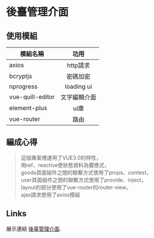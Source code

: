 # 後臺管理介面

## 使用模組
| 模組名稱      | 功用          |
| ------------- |:-------------:|
| axios         | http請求      |
| bcryptjs      | 密碼加密      |
| nprogress     | loading ui   |
| vue-quill-editor   | 文字編輯介面      |
| element-plus  | ui庫          |
| vue-router       | 路由  |
  
## 編成心得
>這個專案裡運用了VUE3.0的特性，<br>
用ref、reactive使狀態資料為響應式，<br>
goods頁面組件之間的聯繫方式使用了props、context，<br>
user頁面組件之間的聯繫方式使用了provide、inject，<br>
layout的部分使用了vue-router的router-view，<br>
ajax請求使用了axios模組

## Links

展示連結 [後臺管理介面](https://background-management1313.vercel.app).

